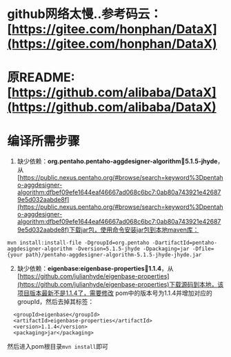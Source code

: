 # github网络太慢..参考码云：[https://gitee.com/honphan/DataX](https://gitee.com/honphan/DataX)
# 原README:[https://github.com/alibaba/DataX](https://github.com/alibaba/DataX)
# 编译所需步骤
1. 缺少依赖：**org.pentaho.pentaho-aggdesigner-algorithm:jar:5.1.5-jhyde**，从[https://public.nexus.pentaho.org/#browse/search=keyword%3Dpentaho-aggdesigner-algorithm:dfbef09efe1644eaf46667ad068c6bc7:0ab80a743921e426879e5d032aabde8f](https://public.nexus.pentaho.org/#browse/search=keyword%3Dpentaho-aggdesigner-algorithm:dfbef09efe1644eaf46667ad068c6bc7:0ab80a743921e426879e5d032aabde8f)下载jar包，使用命令安装jar包到本地maven库：
```
mvn install:install-file -DgroupId=org.pentaho -DartifactId=pentaho-aggdesigner-algorithm -Dversion=5.1.5-jhyde -Dpackaging=jar -Dfile={your path}/pentaho-aggdesigner-algorithm-5.1.5-jhyde-jhyde.jar
```

2. 缺少依赖：**eigenbase:eigenbase-properties:jar:1.1.4**，从[https://github.com/julianhyde/eigenbase-properties](https://github.com/julianhyde/eigenbase-properties)下载源码到本地，该项目版本最新不是1.1.4了，需要修改
pom中的版本号为1.1.4并增加对应的groupId，然后去掉其<parent>标签：
```
  <groupId>eigenbase</groupId>
  <artifactId>eigenbase-properties</artifactId>
  <version>1.1.4</version>
  <packaging>jar</packaging>
```
然后进入pom根目录`mvn install`即可
